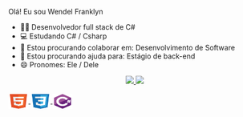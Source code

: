  Olá! Eu sou Wendel Franklyn

- 👨‍💻 Desenvolvedor full stack de C#
- 💻 Estudando C# / Csharp
- 👯 Estou procurando colaborar em: Desenvolvimento de Software
- 🤔 Estou procurando ajuda para: Estágio de back-end
- 😄 Pronomes: Ele / Dele

<div align="center">
  <a href="https://github.com/WendelFranklyn">
  <img height="180em" src="https://github-readme-stats.vercel.app/api?username=WendelFranklyn&show__icons=true&theme=chartreuse-dark&include_all_commits=true&count_private=true"/>
  <img height="180em" src="https://github-readme-stats.vercel.app/api/top-langs/?username=WendelFranklyn&layout=compact&langs_count=7&theme=chartreuse-dark"/>
</div>
  
  <div style="display: inline_block"><br>
  <img align="center" alt="WendelFranklyn-HTML" height="30" width="40" src="https://raw.githubusercontent.com/devicons/devicon/master/icons/html5/html5-original.svg">
  <img align="center" alt="WendelFranklyn-CSS" height="30" width="40" src="https://raw.githubusercontent.com/devicons/devicon/master/icons/css3/css3-original.svg">
  <img align="center" alt="WendelFranklyn-Csharp" height="30" width="40" src="https://raw.githubusercontent.com/devicons/devicon/master/icons/csharp/csharp-original.svg">
</div>
  
  ##
  
  
